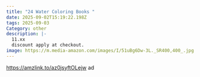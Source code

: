 ```yaml
---
title: "24 Water Coloring Books "
date: 2025-09-02T15:19:22.198Z
tags: 2025-09-03
Category: other
description: |-
  11.xx
  discount apply at checkout.
image: https://m.media-amazon.com/images/I/51uBg6Dw-3L._SR400,400_.jpg
---
```

https://amzlink.to/az0jsyftOLejw  ad